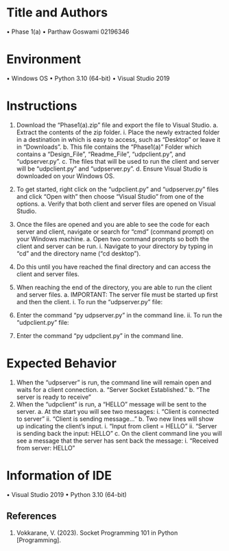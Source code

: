 # Title and Authors

•	Phase 1(a)
•	Parthaw Goswami 02196346
# Environment

•	Windows OS
•	Python 3.10 (64-bit)
•	Visual Studio 2019
# Instructions

1.	Download the “Phase1(a).zip” file and export the file to Visual Studio.
a.	Extract the contents of the zip folder.
i.	Place the newly extracted folder in a destination in which is easy to access, such as “Desktop” or leave it in “Downloads”.
b.	This file contains the “Phase1(a)” Folder which contains a “Design_File”, “Readme_File”, “udpclient.py”, and “udpserver.py”.
c.	The files that will be used to run the client and server will be “udpclient.py” and “udpserver.py”.
d.	Ensure Visual Studio is downloaded on your Windows OS.

2.	To get started, right click on the “udpclient.py” and “udpserver.py” files and click “Open with” then choose “Visual Studio” from one of the options.
a.	Verify that both client and server files are opened on Visual Studio.

3.	Once the files are opened and you are able to see the code for each server and client, navigate or search for “cmd” (command prompt) on your Windows machine.
a.	Open two command prompts so both the client and server can be run.
i.	Navigate to your directory by typing in “cd” and the directory name (“cd desktop”).
1.	Do this until you have reached the final directory and can access the client and server files.
4.	When reaching the end of the directory, you are able to run the client and server files.
a.	IMPORTANT: The server file must be started up first and then the client.
i.	To run the “udpserver.py” file:
1.	Enter the command “py udpserver.py” in the command line.
ii.	To run the “udpclient.py” file:
1.	Enter the command “py udpclient.py” in the command line.

# Expected Behavior
1.	When the “udpserver” is run, the command line will remain open and waits for a client connection.
a.	“Server Socket Established.”
b.	“The server is ready to receive”
2.	When the “udpclient” is run, a “HELLO” message will be sent to the server.
a.	At the start you will see two messages:
i.	“Client is connected to server”
ii.	“Client is sending message…”
b.	Two new lines will show up indicating the client’s input.
i.	“Input from client = HELLO”
ii.	“Server is sending back the input: HELLO”
c.	On the client command line you will see a message that the server has sent back the message:
i.	“Received from server: HELLO”

# Information of IDE

•	Visual Studio 2019
•	Python 3.10 (64-bit)

## References
1.	Vokkarane, V. (2023). Socket Programming 101 in Python [Programming].
